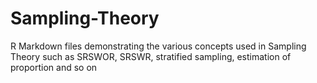 # Sampling-Theory
R Markdown files demonstrating the various concepts used in Sampling Theory such as SRSWOR, SRSWR, stratified sampling, estimation of proportion and so on
